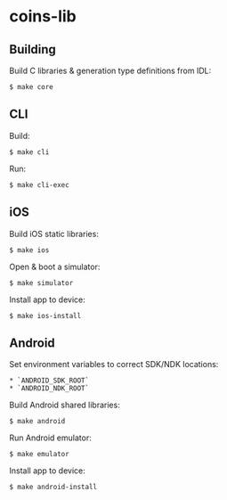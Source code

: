 # coins-lib

## Building

Build C libraries & generation type definitions from IDL:

    $ make core

## CLI

Build: 

    $ make cli

Run:

    $ make cli-exec

## iOS

Build iOS static libraries:

    $ make ios

Open & boot a simulator:

    $ make simulator

Install app to device:

    $ make ios-install

## Android

Set environment variables to correct SDK/NDK locations:

    * `ANDROID_SDK_ROOT`
    * `ANDROID_NDK_ROOT`

Build Android shared libraries:

    $ make android

Run Android emulator:

    $ make emulator

Install app to device:

    $ make android-install
